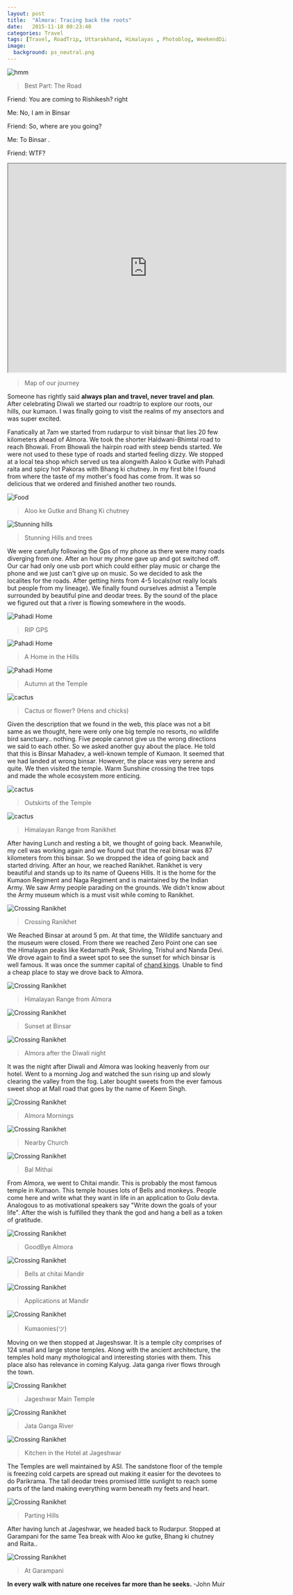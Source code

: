 ```yaml
---
layout: post
title:  "Almora: Tracing back the roots"
date:   2015-11-18 00:23:40
categories: Travel
tags: [Travel, RoadTrip, Uttarakhand, Himalayas , Photoblog, WeekendDiaries]
image:
  background: ps_neutral.png
---
```


<img src="https://i.imgur.com/gYWfPjR.jpg" alt="hmm">

>Best Part: The Road

Friend: You are coming to Rishikesh? right

Me: No, I am in Binsar

Friend: So, where are you going?

Me: To Binsar .

Friend: WTF?


<iframe src="https://www.google.com/maps/d/embed?mid=zzaMbFu8Ofc4.kaiF_LEkusIQ" width="640" height="480"></iframe>

>Map of our journey

Someone has rightly said **always plan and travel, never travel and plan**. After celebrating Diwali we started our roadtrip to explore our roots, our hills, our kumaon. I was finally going to visit the realms of my ansectors and was super excited.

Fanatically at 7am we started from rudarpur to visit binsar that lies 20 few kilometers ahead of Almora. We took the shorter Haldwani-Bhimtal road to reach Bhowali. From Bhowali the hairpin road with steep bends started. We were not used to these type of roads and started feeling dizzy. We stopped at a local tea shop which served us tea alongwith Aaloo k Gutke with Pahadi raita and spicy hot Pakoras with Bhang ki chutney. In my first bite I found from where the taste of my mother's food has come from. It was so delicious that we ordered and finished another two rounds.

<img src="https://i.imgur.com/RiRhO8B.jpg" alt="Food">

>Aloo ke Gutke and Bhang Ki chutney

<img src="https://i.imgur.com/1pZfyuS.jpg" alt="Stunning hills">

>Stunning Hills and trees

We were carefully following the Gps of my phone as there were many roads diverging from one. After an hour my phone gave up and got switched off. Our car had only one usb port which could either play music or charge the phone and we just can't give up on music. So we decided to ask the localites for the roads. After getting hints from 4-5 locals(not really locals but people from my lineage). We finally found ourselves admist a Temple surrounded by beautiful pine and deodar trees. By the sound of the place we figured out that a river is flowing somewhere in the woods.

<img src="https://i.imgur.com/E99A3x3.jpg" alt="Pahadi Home">

>RIP GPS

<img src="https://i.imgur.com/y7uNaMj.jpg" alt="Pahadi Home">

>A Home in the Hills

<img src="https://i.imgur.com/qZRQMjG.jpg" alt="Pahadi Home">

>Autumn at the Temple

<img src="https://i.imgur.com/pZJjzLp.jpg" alt="cactus">

>Cactus or flower? (Hens and chicks)

Given the description that we found in the web, this place was not a bit same as we thought, here were only one big temple no resorts, no wildlife bird sanctuary.. nothing. Five people cannot give us the wrong directions we said to each other. So we asked another guy about the place. He told that this is Binsar Mahadev, a well-known temple of Kumaon. It seemed that we had landed at wrong binsar. However, the place was very serene and quite. We then visited the temple. Warm Sunshine crossing the tree tops and made the whole ecosystem more enticing.

<img src="https://i.imgur.com/7LyWS1I.jpg" alt="cactus">

>Outskirts of the Temple

<img src="https://i.imgur.com/hBkRbJT.jpg" alt="cactus">

>Himalayan Range from Ranikhet

After having Lunch and resting a bit, we thought of going back. Meanwhile, my cell was working again and we found out that the real binsar was 87 kilometers from this binsar. So we dropped the idea of going back and started driving. After an hour, we reached Ranikhet. Ranikhet is very beautiful and stands up to its name of Queens Hills.    It is the home for the Kumaon Regiment and Naga Regiment and is maintained by the Indian Army. We saw Army people parading on the grounds. We didn't know about the Army museum which is a must visit while coming to Ranikhet.

<img src="https://i.imgur.com/wcjrbVU.jpg" alt="Crossing Ranikhet">

>Crossing Ranikhet

We Reached Binsar at around 5 pm. At that time, the Wildlife sanctuary and the museum were closed. From there we reached Zero Point one can see the Himalayan peaks like Kedarnath Peak, Shivling, Trishul and Nanda Devi.
We drove again to find a sweet spot to see the sunset for which binsar is well famous. It was once the summer capital of <a href="https://en.wikipedia.org/wiki/Chand_kings">chand kings</a>. Unable to find a cheap place to stay we drove back to Almora.

<img src="https://i.imgur.com/XyAlg0u.jpg" alt="Crossing Ranikhet">

>Himalayan Range from Almora

<img src="https://i.imgur.com/lzBGAfp.jpg" alt="Crossing Ranikhet">

>Sunset at Binsar

<img src="https://i.imgur.com/nj277so.jpg" alt="Crossing Ranikhet">

>Almora after the Diwali night

It was the night after Diwali and Almora was looking heavenly from our hotel. Went to a morning Jog and watched the sun rising up and slowly clearing the valley from the fog. Later bought sweets from the ever famous sweet shop at Mall road that goes by the name of Keem Singh.

<img src="https://i.imgur.com/EpeGKJ7.jpg" alt="Crossing Ranikhet">

>Almora Mornings

<img src="https://i.imgur.com/CbbhwKT.jpg" alt="Crossing Ranikhet">

>Nearby Church

<img src="https://i.imgur.com/VnFijg6.jpg" alt="Crossing Ranikhet">

>Bal Mithai

From Almora, we went to Chitai mandir. This is probably the most famous temple in Kumaon. This temple houses lots of Bells and monkeys. People come here and write what they want in life in an application to Golu devta. Analogous to as motivational speakers say "Write down the goals of your life". After the wish is fulfilled they thank the god and hang a bell as a token of gratitude.

<img src="https://i.imgur.com/UHvpRWD.jpg" alt="Crossing Ranikhet">

>GoodBye Almora

<img src="https://i.imgur.com/CPy5fdY.jpg" alt="Crossing Ranikhet">

>Bells at chitai Mandir

<img src="https://i.imgur.com/5OwTGm1.jpg" alt="Crossing Ranikhet">

>Applications at Mandir

<img src="https://i.imgur.com/fWqjJ7V.jpg" alt="Crossing Ranikhet">

>Kumaonies(ツ)

Moving on we then stopped at Jageshswar. It is a temple city comprises of 124 small and large stone temples. Along with the ancient architecture, the temples hold many mythological and interesting stories with them. This place also has relevance in coming Kalyug. Jata ganga river flows through the town.

<img src="https://i.imgur.com/X4JARC3.jpg" alt="Crossing Ranikhet">

>Jageshwar Main Temple

<img src="https://i.imgur.com/sGWH9OU.jpg" alt="Crossing Ranikhet">

>Jata Ganga River

<img src="https://i.imgur.com/CZgH5AA.jpg" alt="Crossing Ranikhet">

>Kitchen in the Hotel at Jageshwar

The Temples are well maintained by ASI. The sandstone floor of the temple is freezing cold carpets are spread out making it easier for the devotees to do Parikrama. The tall deodar trees promised little sunlight to reach some parts of the land making everything warm beneath my feets and heart.

<img src="https://i.imgur.com/vWxexgj.jpg" alt="Crossing Ranikhet">

>Parting Hills

After having lunch at Jageshwar, we headed back to Rudarpur. Stopped at Garampani for the same Tea break with Aloo ke gutke, Bhang ki chutney and Raita..

<img src="https://i.imgur.com/fGBIuBM.jpg" alt="Crossing Ranikhet">

>At Garampani

**In every walk with nature one receives far more than he seeks.**
-John Muir
